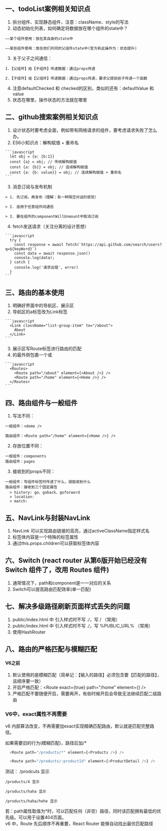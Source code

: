 <!--
 * @Descripttion: 
 * @Author: Gorgio.Liu
 * @version: 
 * @Date: 2023-03-18 08:56:17
 * @LastEditors: Gorgio.Liu
 * @LastEditTime: 2023-04-25 09:23:46
-->
## 一、todoList案例相关知识点
  1. 拆分组件、实现静态组件，注意：className、style的写法   
  2. 动态初始化列表，如何确定将数据放在哪个组件的state中？  

    ——某个组件使用：放在其自身的state中   

    ——某些组件使用：放在他们共同的父组件state中(官方称此操作为：状态提升)  

  3. 关于父子之间通信：  

    1.【父组件】给【子组件】传递数据：通过props传递   
 
    2.【子组件】给【父组件】传递数据：通过props传递，要求父提前给子传递一个函数  

  4. 注意defaultChecked 和 checked的区别，类似的还有：defaultValue 和 value  
  5. 状态在哪里，操作状态的方法就在哪里  


## 二、github搜索案例相关知识点
  1. 设计状态时要考虑全面，例如带有网络请求的组件，要考虑请求失败了怎么办。
  2. ES6小知识点：解构赋值 + 重命名   

    ```javascript
      let obj = {a: {b:1}}
      const {a} = obj; // 传统解构赋值
      const {a: {b}} = obj; // 连续解构赋值
      const {a: {b: value}} = obj; // 连续解构赋值 + 重命名
    ```  

  3. 消息订阅与发布机制  

    > 1. 先订阅，再发布（理解：有一种隔空对话的感觉）  

    > 2. 适用于任意组件间通信  

    > 3. 要在组件的componentWillUnmount中取消订阅  

  4. fetch发送请求（关注分离的设计思想）  
  
    ```javascript
      try {
        const response = await fetch(`https://api.github.com/search/users?q=${keyWord}`)
        const data = await response.json()
        console.log(data);
      } catch {
        console.log('请求出错', error)
      }
    ```

## 三、路由的基本使用

  1. 明确好界面中的导航区、展示区
  2. 导航区的a标签改为Link标签  

    ```javascript
      <Link className="list-group-item" to="/about">
        About
      </Link>
    ```
  3. 展示区写Route标签进行路由的匹配
  4. <App>的最外侧包裹一个<BrowerRouter>或<HashRouter>  

    ```javascript
      <Routes>
        <Route path="/about" element={<About />} />
        <Route path="/home" element={<Home />} />
      </Routes>
    ```  

## 四、路由组件与一般组件
  1. 写法不同：   

    一般组件：<demo />  

    路由组件：<Route path="/home" element={<Home />} />  

  2. 存放位置不同：   

    一般组件：components   
    路由组件：pages   

  3. 接收到的props不同：   

    一般组件：写组件标签时传递了什么，就能收到什么   
    路由组件：接收到三个固定属性   
      > history: go、goback、goforword  
      > location:   
      > match:  

## 五、NavLink与封装NavLink

  1. NavLink 可以实现路由链接的高亮，通过activeClassName指定样式名   
  2. 标签体内容是一个特殊的标签属性   
  3. 通过this.props.children可以获取标签体内容   

## 六、Switch (react router 从第6版开始已经没有 Switch 组件了，改用 Routes 组件)
  1. 通常情况下，path和component是一一对应的关系   
  2. Switch可以提高路由匹配效率(单一匹配)  

## 七、解决多级路径刷新页面样式丢失的问题

  1. public/index.html 中 引入样式时不写 ./，写 / （常用）   
  2. public/index.html 中 引入样式时不写 ./，写 %PUBLIC_URL% （常用）  
  3. 使用HashRouter  

## 八、路由的严格匹配与模糊匹配

#### V6之前
  1. 默认使用的是模糊匹配（简单记：【输入的路径】必须包含要【匹配的路径】，且顺序要一致）  
  2. 开启严格匹配：<Route exact={true} path="/home" element={<Home />} />  
  3. 严格匹配不要随便开启，需要再开，有些时候开启会导致无法继续匹配二级路由

### V6中，exact属性不再需要
  v6 内部算法改变，不再需要加exact实现精确匹配路由，默认就是匹配完整路径。  

  如果需要旧的行为(模糊匹配)，路径后加/*  
  ```javascript
    <Route path="/products/*" element={<Products />} />

    <Route path="/products/:productId" element={<ProductDetail />} />
  ```
    

  测试： /prodcuts 显示  

    /products/4 显示  

    /products/haha 显示  

    /products/haha/hehe 显示  

  若：path属性取值为*时，可以匹配任何（非空）路径，同时该匹配拥有最低的优先级。可以用于设置404页面。  
  v6 中，Route 先后顺序不再重要，React Router 能够自动找出最优匹配路径
